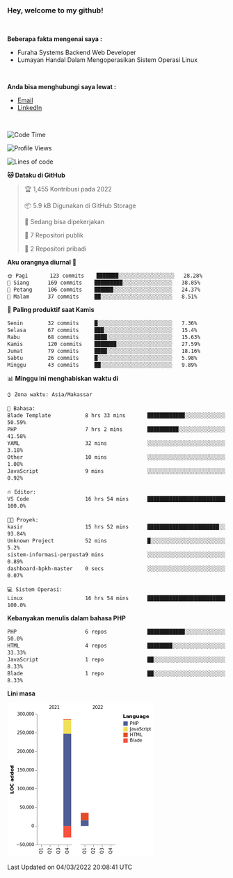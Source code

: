 <h3>Hey, welcome to my github!</h3>

<br>

<p><strong>Beberapa fakta mengenai saya :</strong></p>

<ul>
  <li>Furaha Systems Backend Web Developer</li>
  <li>Lumayan Handal Dalam Mengoperasikan Sistem Operasi Linux</li>
</ul>

<br>

<p><strong>Anda bisa menghubungi saya lewat :</strong></p>

<ul>
  <li><a href="mailto:renaldiapriyanto419@gmail.com">Email</a></li>
  <li><a href="https://www.linkedin.com/in/renaldi-kadang-314314206/">LinkedIn</a></li>
</ul>

<br>

<!--START_SECTION:waka-->
![Code Time](http://img.shields.io/badge/Code%20Time-33%20hrs%2033%20mins-blue)

![Profile Views](http://img.shields.io/badge/Profil%20dilihat-17-blue)

![Lines of code](https://img.shields.io/badge/Sejak%20Hello%20World%20aku%20telah%20menulis-291%20Thousand%20baris%20kode-blue)

**🐱 Dataku di GitHub** 

> 🏆 1,455 Kontribusi pada 2022
 > 
> 📦 5.9 kB Digunakan di GitHub Storage 
 > 
> 💼 Sedang bisa dipekerjakan
 > 
> 📜 7 Repositori publik 
 > 
> 🔑 2 Repositori pribadi  
 > 
**Aku orangnya diurnal 🐤** 

```text
🌞 Pagi       123 commits    ███████░░░░░░░░░░░░░░░░░░   28.28% 
🌆 Siang      169 commits    █████████░░░░░░░░░░░░░░░░   38.85% 
🌃 Petang     106 commits    ██████░░░░░░░░░░░░░░░░░░░   24.37% 
🌙 Malam      37 commits     ██░░░░░░░░░░░░░░░░░░░░░░░   8.51%

```
📅 **Paling produktif saat Kamis** 

```text
Senin        32 commits     █░░░░░░░░░░░░░░░░░░░░░░░░   7.36% 
Selasa       67 commits     ███░░░░░░░░░░░░░░░░░░░░░░   15.4% 
Rabu         68 commits     ████░░░░░░░░░░░░░░░░░░░░░   15.63% 
Kamis        120 commits    ███████░░░░░░░░░░░░░░░░░░   27.59% 
Jumat        79 commits     ████░░░░░░░░░░░░░░░░░░░░░   18.16% 
Sabtu        26 commits     █░░░░░░░░░░░░░░░░░░░░░░░░   5.98% 
Minggu       43 commits     ██░░░░░░░░░░░░░░░░░░░░░░░   9.89%

```


📊 **Minggu ini menghabiskan waktu di** 

```text
⌚︎ Zona waktu: Asia/Makassar

💬 Bahasa: 
Blade Template           8 hrs 33 mins       ████████████░░░░░░░░░░░░░   50.59% 
PHP                      7 hrs 2 mins        ██████████░░░░░░░░░░░░░░░   41.58% 
YAML                     32 mins             ░░░░░░░░░░░░░░░░░░░░░░░░░   3.18% 
Other                    10 mins             ░░░░░░░░░░░░░░░░░░░░░░░░░   1.08% 
JavaScript               9 mins              ░░░░░░░░░░░░░░░░░░░░░░░░░   0.92%

🔥 Editor: 
VS Code                  16 hrs 54 mins      █████████████████████████   100.0%

🐱‍💻 Proyek: 
kasir                    15 hrs 52 mins      ███████████████████████░░   93.84% 
Unknown Project          52 mins             █░░░░░░░░░░░░░░░░░░░░░░░░   5.2% 
sistem-informasi-perpusta9 mins              ░░░░░░░░░░░░░░░░░░░░░░░░░   0.89% 
dashboard-bpkh-master    0 secs              ░░░░░░░░░░░░░░░░░░░░░░░░░   0.07%

💻 Sistem Operasi: 
Linux                    16 hrs 54 mins      █████████████████████████   100.0%

```

**Kebanyakan menulis dalam bahasa PHP** 

```text
PHP                      6 repos             ████████████░░░░░░░░░░░░░   50.0% 
HTML                     4 repos             ████████░░░░░░░░░░░░░░░░░   33.33% 
JavaScript               1 repo              ██░░░░░░░░░░░░░░░░░░░░░░░   8.33% 
Blade                    1 repo              ██░░░░░░░░░░░░░░░░░░░░░░░   8.33%

```


**Lini masa**

![Chart not found](https://raw.githubusercontent.com/Sylent-Sys/Sylent-Sys/main/charts/bar_graph.png) 


 Last Updated on 04/03/2022 20:08:41 UTC
<!--END_SECTION:waka-->
